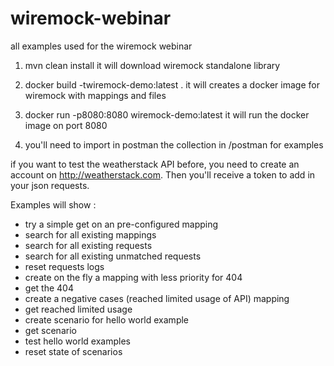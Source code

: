 # wiremock-webinar
all examples used for the wiremock webinar

1) mvn clean install
it will download wiremock standalone library

2) docker build -twiremock-demo:latest .
it will creates a docker image for wiremock with mappings and files

3) docker run -p8080:8080 wiremock-demo:latest
it will run the docker image on port 8080

4) you'll need to import in postman the collection in /postman for examples

if you want to test the weatherstack API before, you need to create an account on http://weatherstack.com. Then you'll receive a token to add in your json requests. 

Examples will show : 

- try a simple get on an pre-configured mapping
- search for all existing mappings
- search for all existing requests
- search for all existing unmatched requests
- reset requests logs
- create on the fly a mapping with less priority for 404
- get the 404
- create a negative cases (reached limited usage of API) mapping
- get reached limited usage
- create scenario for hello world example
- get scenario
- test hello world examples
- reset state of scenarios


